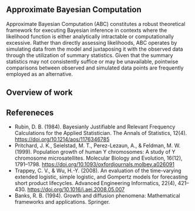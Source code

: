 ## Approximate Bayesian Computation
Approximate Bayesian Computation (ABC) constitutes a robust theoretical framework for executing 
Bayesian inference in contexts where the likelihood function is either analytically intractable or 
computationally excessive. Rather than directly assessing likelihoods, ABC operates by simulating data 
from the model and juxtaposing it with the observed data through the utilization of summary statistics. 
Given that the summary statistics may not consistently suffice or may be unavailable, pointwise 
comparisons between observed and simulated data points are frequently employed as an alternative.

## Overview of work





## Refereneces
- Rubin, D. B. (1984). Bayesianly Justifiable and Relevant Frequency Calculations for the Applied Statistician. The Annals of Statistics, 12(4). https://doi.org/10.1214/aos/1176346785
- Pritchard, J. K., Seielstad, M. T., Perez-Lezaun, A., & Feldman, M. W. (1999). Population growth of human Y chromosomes: A study of Y chromosome microsatellites. Molecular Biology and Evolution, 16(12), 1791–1798. https://doi.org/10.1093/oxfordjournals.molbev.a026091
- Trappey, C. V., & Wu, H.-Y. (2008). An evaluation of the time-varying extended logistic, simple logistic, and Gompertz models for forecasting short product lifecycles. Advanced Engineering Informatics, 22(4), 421–430. https://doi.org/10.1016/j.aei.2008.05.007
- Banks, R. B. (1994). Growth and diffusion phenomena: Mathematical frameworks and applications. Springer.


